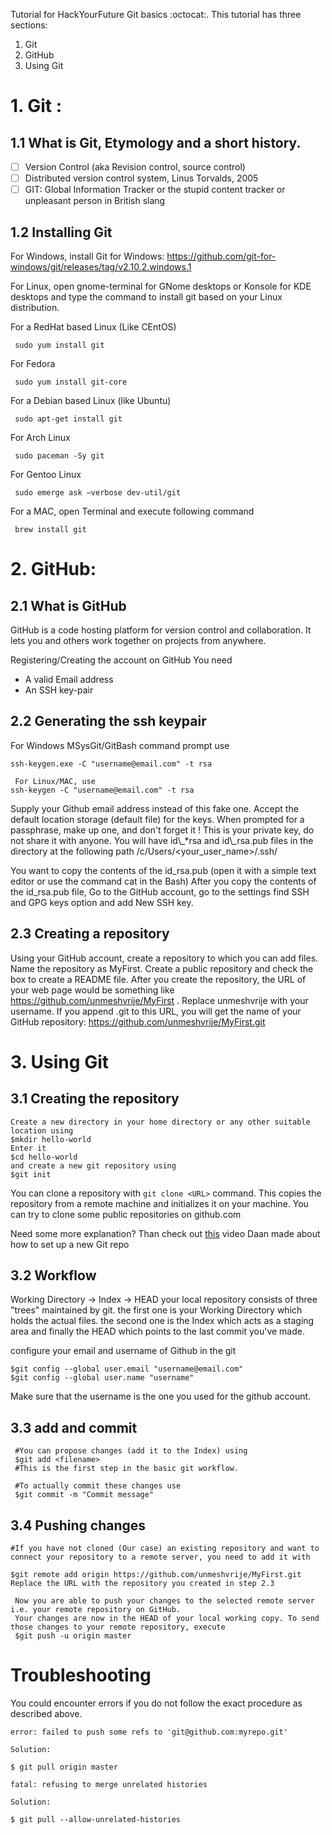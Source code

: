 Tutorial for HackYourFuture Git basics :octocat:. This tutorial has three sections:
1. Git
2. GitHub
3. Using Git

# 1. Git : 

## 1.1 What is Git, Etymology and a short history.
* [ ] Version Control (aka Revision control, source control)
* [ ] Distributed version control system, Linus Torvalds, 2005
* [ ] GIT: Global Information Tracker or the stupid content tracker or unpleasant person in British slang

## 1.2 Installing Git
 For Windows,
 install Git for Windows:
 https://github.com/git-for-windows/git/releases/tag/v2.10.2.windows.1

 For Linux, open gnome-terminal for GNome desktops  or Konsole for KDE desktops and type the command to install git based on your Linux distribution. 

 For a RedHat based Linux (Like CEntOS)
```
 sudo yum install git
```

 For Fedora
```
 sudo yum install git-core
```

 For a Debian based Linux (like Ubuntu)
```
 sudo apt-get install git 
```

 For Arch Linux
```
 sudo paceman -Sy git
```

 For Gentoo Linux
```
 sudo emerge ask —verbose dev-util/git
```

 For a MAC, open Terminal and execute following command
```
 brew install git
```

# 2. GitHub: 

## 2.1 What is GitHub 
 GitHub is a code hosting platform for version control and collaboration. It lets you and others work together on projects from anywhere.

 Registering/Creating the account on GitHub
 You need
* A valid Email address
* An SSH key-pair


## 2.2 Generating the ssh keypair

 For Windows MSysGit/GitBash command prompt use
```
ssh-keygen.exe -C "username@email.com" -t rsa
```

```
 For Linux/MAC, use
ssh-keygen -C "username@email.com" -t rsa
```

Supply your Github email address instead of this fake one. 
Accept the default location storage (default file) for the keys. When prompted for a passphrase, make up one, and don't forget it ! This is your private key, do not share it with anyone.
You will have id\\\_*rsa and id\\\_rsa.pub files in the directory at the following path /c/Users/<your_user_name>/.ssh/

 You want to copy the contents of the id\_rsa.pub (open it with a simple text editor or use the command cat in the Bash)
 After you copy the contents of the id\_rsa.pub file, Go to the GitHub account, go to the settings find SSH and GPG keys option and add New SSH key.

## 2.3 Creating a repository

Using your GitHub account, create a repository to which you can add files. Name the repository as MyFirst. Create a public repository and check the box to create a README file. After you create the repository, the URL of your web page would be something like https://github.com/unmeshvrije/MyFirst . Replace unmeshvrije with your username. If you append .git to this URL, you will get the name of your GitHub repository: https://github.com/unmeshvrije/MyFirst.git



# 3. Using Git

## 3.1 Creating the repository
```
Create a new directory in your home directory or any other suitable location using
$mkdir hello-world
Enter it
$cd hello-world
and create a new git repository using 
$git init
```

You can clone a repository with `git clone <URL>` command. This copies the repository from a remote machine and initializes it on your machine. You can try to clone some public repositories on github.com

Need some more explanation? Than check out [this](https://www.youtube.com/watch?v=4xDSfNTi3p4&list=PLVYDhqbgYpYUGxRdtQdYVE5Q8h3bt6SIA) video Daan made about how to set up a new Git repo 

## 3.2 Workflow
 Working Directory -> Index -> HEAD
 your local repository consists of three "trees" maintained by git. the first one is your Working Directory which holds the actual files. the second one is the Index which acts as a staging area and finally the HEAD which points to the last commit you've made.

 configure your email and username of Github in the git
 ```
$git config --global user.email "username@email.com"
$git config --global user.name "username"
```

 Make sure that the username is the one you used for the github account.

## 3.3 add and commit
```
 #You can propose changes (add it to the Index) using
 $git add <filename>
 #This is the first step in the basic git workflow.
 
 #To actually commit these changes use
 $git commit -m "Commit message"
```

## 3.4 Pushing changes
```
#If you have not cloned (Our case) an existing repository and want to connect your repository to a remote server, you need to add it with

$git remote add origin https://github.com/unmeshvrije/MyFirst.git
Replace the URL with the repository you created in step 2.3

 Now you are able to push your changes to the selected remote server i.e. your remote repository on GitHub.
 Your changes are now in the HEAD of your local working copy. To send those changes to your remote repository, execute 
 $git push -u origin master
```
# Troubleshooting
You could encounter errors if you do not follow the exact procedure as described above.
```
error: failed to push some refs to 'git@github.com:myrepo.git'

Solution:

$ git pull origin master
```

```
fatal: refusing to merge unrelated histories

Solution:

$ git pull --allow-unrelated-histories
```
